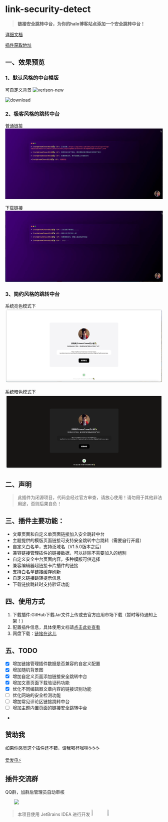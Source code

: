 # link-security-detect

>**链接安全跳转中台，为你的halo博客站点添加一个安全跳转中台！**

[详细文档](https://blog.wenjing.xin/docs/halo-plugins/lsd-plugin/introduce)

[插件获取地址](https://webjing.com/signup)

## 一、效果预览
### 1、默认风格的中台模版

可自定义背景
![verison-new](https://github.com/wenjing-xin/plugins-links-security-detect/assets/130843859/f414a5c0-626f-4666-983b-dca984c7ca9d)

![download](https://github.com/wenjing-xin/plugins-links-security-detect/assets/130843859/b018c139-0172-4c0d-a535-969ece514839)

### 2、极客风格的跳转中台
普通链接<br />
![普通链接](./docs/terminal-normal.gif)

下载链接<br />
![下载链接](./docs/terminal-download.gif)

### 3、简约风格的跳转中台

系统亮色模式下<br />
![下载链接](./docs/simple-light.png)

系统暗色模式下<br />
![下载链接](./docs/simple-dark.png)

## 二、声明
> 此插件为闭源项目，代码会经过官方审查，请放心使用！请勿用于其他非法用途，否则后果自负！

## 三、插件主要功能：
* 文章页面和自定义单页面链接加入安全跳转中台
* 主题提供的模版页面链接可支持安全跳转中台跳转（需要自行开启）
* 自定义白名单，支持泛域名（V1.5.0版本之后）
* 兼容链接管理插件的链接数据，可以排除不需要加入的组别
* 自定义安全中台页面内容，多种模版可供选择
* 兼容编辑器超链接卡片插件的链接
* 支持白名单链接缓存刷新
* 自定义链接跳转提示信息
* 下载链接跳转时支持验证功能

## 四、使用方式
1. 下载插件:GitHub下载Jar文件上传或去官方应用市场下载（暂时等待通知上架！）
2. 配置插件信息，具体使用文档请[点击此处查看](https://www.wenjing.xin/archives/407506e2-ce19-43bb-a7ee-4e92e054a91e)
3. 网盘下载：[链接在这儿](https://pan.baidu.com/s/1MH3-BuwdPQNrfFaS0JBb2w?pwd=njka)

## 五、TODO
- [x] 增加链接管理插件数据是否兼容的自定义配置
- [x] 增加随机背景图
- [x] 增加自定义页面添加链接安全跳转中台
- [x] 增加文章页面下载验证码功能
- [X] 优化不同编辑器文章内容的链接识别功能
- [ ] 优化网站的安全检测功能
- [ ] 增加常见评论区链接跳转中台
- [ ] 增加主题内置页面的链接安全跳转中台
- 
## 赞助我
如果你感觉这个插件还不错，请我喝杯咖啡☕️☕️☕️

[爱发电⚡️](https://afdian.net/a/wb258123)

## 插件交流群
QQ群，加群后管理员自动审核
<div>
&emsp;&emsp;<img src="https://github.com/wenjing-xin/plugins-links-security-detect/assets/130843859/472abfb6-539f-4b3f-a292-c5f85c9f7d2e" width=150px />
</div>

> 本项目使用 JetBrains IDEA 进行开发
> <a href="https://www.jetbrains.com/?from=Toolkit"><img src="https://cdn.jsdelivr.net/gh/liuzhihang/oss/pic/article/jetbrains-logo-MrNwcp.png" width="10%" height="10%"></a>
> <a href="https://www.jetbrains.com/?from=Toolkit"><img src="https://cdn.jsdelivr.net/gh/liuzhihang/oss/pic/article/idea-logo-XpnqgG.png" width="10%" height="10%"> </a>




